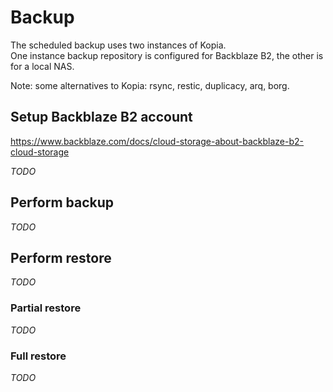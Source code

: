 # Backup

The scheduled backup uses two instances of Kopia.  
One instance backup repository is configured for Backblaze B2, the other is for a local NAS.

Note: some alternatives to Kopia: rsync, restic, duplicacy, arq, borg.

## Setup Backblaze B2 account

https://www.backblaze.com/docs/cloud-storage-about-backblaze-b2-cloud-storage

*TODO*

## Perform backup

*TODO*

## Perform restore

*TODO*

### Partial restore

*TODO*

### Full restore

*TODO*

